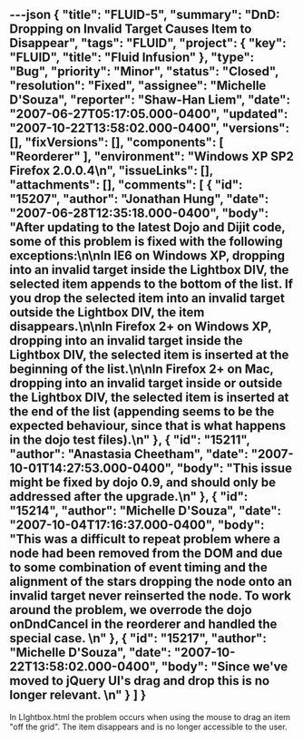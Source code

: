 ---json
{
  "title": "FLUID-5",
  "summary": "DnD: Dropping on Invalid Target Causes Item to Disappear",
  "tags": "FLUID",
  "project": {
    "key": "FLUID",
    "title": "Fluid Infusion"
  },
  "type": "Bug",
  "priority": "Minor",
  "status": "Closed",
  "resolution": "Fixed",
  "assignee": "Michelle D'Souza",
  "reporter": "Shaw-Han Liem",
  "date": "2007-06-27T05:17:05.000-0400",
  "updated": "2007-10-22T13:58:02.000-0400",
  "versions": [],
  "fixVersions": [],
  "components": [
    "Reorderer"
  ],
  "environment": "Windows XP SP2 Firefox 2.0.0.4\n",
  "issueLinks": [],
  "attachments": [],
  "comments": [
    {
      "id": "15207",
      "author": "Jonathan Hung",
      "date": "2007-06-28T12:35:18.000-0400",
      "body": "After updating to the latest Dojo and Dijit code, some of this problem is fixed with the following exceptions:\n\nIn IE6 on Windows XP, dropping into an invalid target inside the Lightbox DIV, the selected item appends to the bottom of the list. If you drop the selected item into an invalid target outside the Lightbox DIV, the item disappears.\n\nIn Firefox 2+ on Windows XP, dropping into an invalid target inside the Lightbox DIV, the selected item is inserted at the beginning of the list.\n\nIn Firefox 2+ on Mac, dropping into an invalid target inside or outside the Lightbox DIV, the selected item is inserted at the end of the list (appending seems to be the expected behaviour, since that is what happens in the dojo test files).\n"
    },
    {
      "id": "15211",
      "author": "Anastasia Cheetham",
      "date": "2007-10-01T14:27:53.000-0400",
      "body": "This issue might be fixed by dojo 0.9, and should only be addressed after the upgrade.\n"
    },
    {
      "id": "15214",
      "author": "Michelle D'Souza",
      "date": "2007-10-04T17:16:37.000-0400",
      "body": "This was a difficult to repeat problem where a node had been removed from the DOM and due to some combination of event timing and the alignment of the stars dropping the node onto an invalid target never reinserted the node.  To work around the problem, we overrode the dojo onDndCancel in the reorderer and handled the special case.&#x20;\n"
    },
    {
      "id": "15217",
      "author": "Michelle D'Souza",
      "date": "2007-10-22T13:58:02.000-0400",
      "body": "Since we've moved to jQuery UI's drag and drop this is no longer relevant.&#x20;\n"
    }
  ]
}
---
In LIghtbox.html the problem occurs when using the mouse to drag an item "off the grid". The item disappears and is no longer accessible to the user.

        